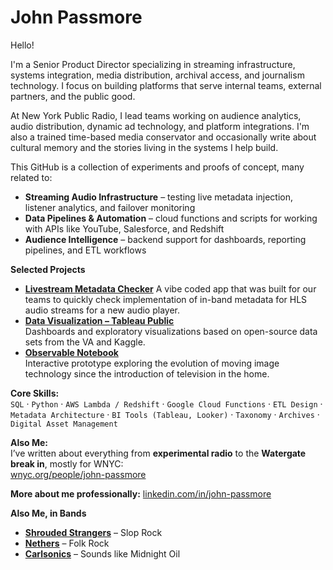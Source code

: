 # John Passmore

Hello! 

I'm a Senior Product Director specializing in streaming infrastructure, systems integration, media distribution, archival access, and journalism technology. I focus on building platforms that serve internal teams, external partners, and the public good.

At New York Public Radio, I lead teams working on audience analytics, audio distribution, dynamic ad technology, and platform integrations. I'm also a trained time-based media conservator and occasionally write about cultural memory and the stories living in the systems I help build.

This GitHub is a collection of experiments and proofs of concept, many related to:

- **Streaming Audio Infrastructure** – testing live metadata injection, listener analytics, and failover monitoring
- **Data Pipelines & Automation** – cloud functions and scripts for working with APIs like YouTube, Salesforce, and Redshift
- **Audience Intelligence** – backend support for dashboards, reporting pipelines, and ETL workflows

**Selected Projects**

- [**Livestream Metadata Checker**](https://tranquil-kangaroo-be0dff.netlify.app)
  A vibe coded app that was built for our teams to quickly check implementation of in-band metadata for HLS audio streams for a new audio player.
- [**Data Visualization – Tableau Public**](https://public.tableau.com/app/profile/john.passmore/vizzes)  
  Dashboards and exploratory visualizations based on open-source data sets from the VA and Kaggle. 
- [**Observable Notebook**](https://observablehq.com/d/5faacba230189161)  
  Interactive prototype exploring the evolution of moving image technology since the introduction of television in the home. 



**Core Skills:**  
`SQL` · `Python` · `AWS Lambda / Redshift` · `Google Cloud Functions` · `ETL Design` · `Metadata Architecture` · `BI Tools (Tableau, Looker)` · `Taxonomy` · `Archives` · `Digital Asset Management`

**Also Me:**  
I’ve written about everything from **experimental radio** to the **Watergate break in**, mostly for WNYC:  
[wnyc.org/people/john-passmore](https://www.wnyc.org/people/john-passmore/)

**More about me professionally:** 
[linkedin.com/in/john-passmore](https://linkedin.com/in/john-passmore)

**Also Me, in Bands**

- [**Shrouded Strangers**](https://open.spotify.com/artist/58cjoOHDt29DjVB7MTZYC9) – Slop Rock
- [**Nethers**](https://open.spotify.com/artist/2a5BrRoYd3nzBkoeF8ZUPx) – Folk Rock
- [**Carlsonics**](https://open.spotify.com/artist/2ouBfsiX71lEnc020vd5WN) – Sounds like Midnight Oil
